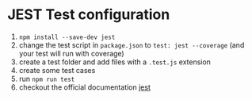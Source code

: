 # JEST Test configuration
1. `npm install --save-dev jest`
2. change the test script in `package.json` to `test: jest --coverage` (and your test will run with coverage)
3. create a test folder and add files with a `.test.js` extension
4. create some test cases
5. run `npm run test`
6. checkout the official documentation [jest](https://jestjs.io/en/)

